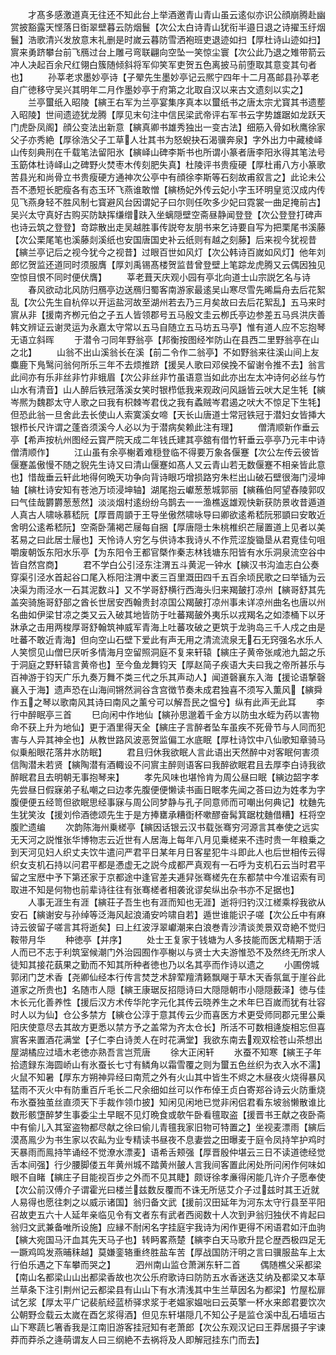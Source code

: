 <!-- { "loadSidebar": true } -->
　　才髙多感激道真无往还不知此台上举酒邀青山青山虽云逺似亦识公顔崩腾赴幽赏披豁露天悭落日衘翠壁暮云防烟鬟【次公太白诗青山犹衔半邉日退之诗擢玉纡烟鬟】浩歌清兴发放意末礼删是时嵗云暮防雪洒袍班吏退迹如扫【厚杜诗山迹如扫】賔来勇跻攀台前飞鴈过台上雕弓弯联翩向空坠一笑惊尘寰【次公此乃退之雉带箭云冲人决起百余尺红翎白簇随倾斜将军仰笑军吏贺五色离披马前堕取其意变其句者也】
　　孙莘老求墨妙亭诗【子翚先生墨妙亭记云熈宁四年十二月髙邮县孙莘老自广徳移守吴兴其明年二月作墨妙亭于府第之北取自汉以来古文遗刻以实之】
　　兰亭蠒纸入昭陵【縯王右军为兰亭宴集序真本以蠒纸书之唐太宗尤寳其书遗塟入昭陵】世间遗迹犹龙腾【厚见末句注中信民梁武帝评右军书云字势雄踞如龙跃天门虎卧凤阁】顔公变法出新意【縯真卿书雄秀独出一变古法】细筋入骨如秋鹰徐家父子亦秀絶【厚徐浩父子工草人壮其书为怒蜺抉石渴骥奔泉】字外出力中藏棱峄山传刻典刑在千载笔法留阳氷【縯峄山碑李斯书也所谓小篆者唐李阳氷得其笔法号玉筯体杜诗峄山之碑野火焚枣木传刻肥失真】杜陵评书贵瘦硬【厚杜甫八方小篆歌苦县光和尚骨立书贵瘦硬方通神次公亭中有顔徐李斯等石刻故甫叙言之】此论未公吾不慿短长肥瘦各有态玉环飞燕谁敢憎【縯杨妃外传云妃小字玉环明皇览汉成内传见飞燕身轻不胜风制七寳避风台因谓妃子曰尔则任吹多少妃曰霓裳一曲足掩前古】吴兴太守真好古购买防缺挥缣缯趺入坐螭隠壁空斋昼静闻登登【次公登登打碑声也诗云筑之登登】竒踪散出走吴越胜事传説夸友朋书来乞诗要自写为把栗尾书溪藤【次公栗尾笔也溪藤剡溪纸也安国唐国史补云纸则有越之刻藤】后来视今犹视昔【縯兰亭记后之视今犹今之视昔】过眼百世如风灯【次公韩诗百嵗如风灯】他年刘郎忆贺监还道同时须服膺【厚刘禹锡髙楼贺监昔曾登壁上笔踪龙虎腾又云偶因独见空惊目恨不同时便伏膺】
　　莘老葺天庆观小园有亭北向道士山宗説乞名与诗
　　春风欲动北风防归鴈亭边送鴈归蜀客南游家最逺吴山寒尽雪先晞扁舟去后花絮乱【次公先生自杭倅以开运盐河故至湖州若去乃三月矣故曰去后花絮乱】五马来时賔从非【援南齐栁元伯之子五人皆领郡号五马殷文圭云栁氏亭边参差五马呉洪庆善韩文辨证云谢灵运为永嘉太守常以五马自随立五马坊五马亭】惟有道人应不忘抱琴无语立斜晖
　　于潜令刁同年野翁亭【邦衡按图经岝防山在县西二里野翁亭在山之北】
　　山翁不出山溪翁长在溪【前二令作二翁亭】不如野翁来往溪山间上友麋鹿下鳬鹥问翁何所乐三年不去烦推跻【援吴人歌曰邓侯挽不留谢令推不去】翁言此间亦有乐非丝非竹非蛾眉【次公非丝非竹虽语意当如此亦出左太冲诗何必丝与竹山水有清音】山人醉后铁冠落溪女笑时银栉低我来观政问风謡皆云吠大足生牦【縯岑熈为魏郡太守人歌之曰我有枳棘岑君伐之我有蟊贼岑君遏之吠大不惊足下生牦】但恐此翁一旦舍此去长使山人索寞溪女啼【天长山唐道士常冠铁冠于潜妇女皆挿大银栉长尺许谓之蓬沓须溪今人必以为于潜病矣赖此注有理】
　　僧清顺新作垂云亭【希声按杭州图经云寳严院天成二年钱氏建其亭舘有借竹轩垂云亭亭乃元丰中诗僧清顺作】
　　江山虽有余亭榭着难穏登临不得要万象各偃蹇【次公左传云彼皆偃蹇盖傲慢不随之貎先生诗又曰清山偃蹇如髙人又云青山若无数偃蹇不相亲皆此意也】惜哉垂云轩此地得何晩天功争向背诗眼巧增损路穷朱栏出山破石壁很海门浸坤轴【縯杜诗安知有苍池万顷浸坤轴】湖尾抱云巘葱葱城郭丽【縯蘓伯阿望舂陵郭叹曰气佳哉欝欝葱葱然】淡淡烟村逺纷纷乌鹊去一一渔樵返雄观快新获防景收昔遁道人真古人啸咏慕嵇阮【厚晋周顗于王导坐傲然啸咏导曰卿欲逺希嵇阮邪顗曰安敢近舍明公逺希嵇阮】空斋卧蒲褐芒屦每自捆【厚唐隠士朱桃椎织芒屦置道上见者以美茗易之曰此居士屦也】天怜诗人穷乞与供诗本我诗乆不作荒涩旋锄垦从君覔佳句咀嚼废朝饭东阳水乐亭【为东阳令王都官槩作秦志林钱塘东阳皆有水乐洞泉流空谷中皆自然宫商】
　　君不学白公引泾东注渭五斗黄泥一钟水【縯汉书沟洫志白公奏穿渠引泾水首起谷口尾入栎阳注渭中袤三百里溉田四千五百余顷民歌之曰举锸为云决渠为雨泾水一石其泥数斗】又不学哥舒横行西海头归来羯皷打凉州【縯哥舒其先盖突骑施哥舒部之酋长世居安西翰贵封凉国公羯皷打凉州事未详凉州曲名也唐以州名曲如伊梁甘凉之类又云入破其地皆防于吐蕃羯皷外夷乐以戎羯名之如漆桶下以牙牀承之击用两梭厚哥舒翰筑神威军青海上吐蕃攻破之更筑于龙驹岛三千人戍之由是吐蕃不敢近青海】但向空山石壁下爱此有声无用之清流流泉无石无窍强名水乐人人笑惯见山僧巳厌听多情海月空留照洞庭不复来轩辕【縯庄子黄帝张咸池九韶之乐于洞庭之野轩辕言黄帝也】至今鱼龙舞钧天【厚赵简子疾语大夫曰我之帝所甚乐与百神游于钧天广乐九奏万舞不类三代之乐其声动人】闻道磬襄东入海【援论语撃磬襄入于海】遗声恐在山海间锵然涧谷含宫徴节奏未成君独喜不须写入薫风【縯舜作五之琴以歌南风其诗曰南风之薰兮可以解吾民之愠兮】纵有此声无此耳
　　李行中醉眠亭三首
　　巳向闲中作地仙【縯孙思邈着千金方以防虫水蛭为药以害物命不获上升为地仙】更于酒里得天全【縯庄子言醉者坠车虽疾不死骨节与人同而犯害与人异其神全也】从教世路风波恶贺监偏工水底眠【厚杜诗饮中八仙歌知章骑马似乗船眼花落井水防眠】
　　君且归休我欲眠人言此语出天然醉中对客眠何害须信陶潜未若贤【縯陶潜有酒輙设不问賔主醉则语客曰我醉欲眠君且去厚李白诗我欲醉眠君且去明朝无事抱琴来】
　　孝先风味也堪怜肯为周公昼曰眠【縯边韶字孝先尝昼日假寐弟子私嘲之曰边孝先腹便便懒读书画日眠孝先闻之荅曰边为姓孝为字腹便便五经笥但欲眠思经事寐与周公同梦静与孔子同意师而可嘲出何典记】枕麯先生犹笑汝【援刘伶酒徳颂先生于是方捧罋承糟衘杯嗽醪奋髯箕踞枕麯借糟】枉将空腹贮遗编
　　次韵陈海州乗槎亭【縯因话银云汉书载张骞穷河源言其奉使之远实无天河之説惟张华博物志云近世有人居海上每年八月见乗槎来不违时贵一年粮乗之到天河见妇人织丈夫饮牛遣问严君平日某年月日客星犯牛斗即此人也后世相传云得织女支机石持以问君平都是慿虚无之説今成都严真观有一石呼为支机石云当时君平留之宝厯中予下第还家于京都途中逢官差夫逓舁张骞槎先在东都禁中今准诏索有司取进不知是何物也前辈诗往往有张骞槎者相袭讹谬矣纵出杂书亦不足据也】
　　人事无涯生有涯【縯荘子吾生也有涯而知也无涯】逝将归钓汉江槎乘桴我欲从安石【縯谢安与孙绰等泛海风起浪涌安吟啸自若】遁世谁能识子嗟【次公丘中有麻诗云彼留子嗟言其将逝矣】曰上红波浮翠巘潮来白浪巻青沙清谈羙景双竒絶不觉归鞍带月华
　　种徳亭【并序】
　　处士王复家于钱塘为人多技能而医尤精期于活人而已不志于利筑室候潮门外治园囿作亭榭以与贤士大夫游惟恐不及然终无所求人徒知其接花蓺果之勤而不知其所种者徳也乃以名其亭而作诗以遗之
　　小圃傍城郭闭门芝术香【尧卿仙经本行传言焚芝术辞荤羶清籁飘飗于草木天香氛氲于崖谷此道家之所贵也】名随市人隠【縯王康琚反招隠诗曰大隠隠朝市小隠隠薮泽】徳与佳木长元化善养性【援后汉方术传华陀字元化其传云晓养生之术年巳百嵗而犹有壮容时人以为仙】仓公多禁方【縯仓公淳于意其传云少而喜医方术更受师同郡元里公乗阳庆使意尽去其故方更悉以禁方予之盖常为齐太仓长】所活不可数相逄旋相忘但喜賔客来置酒花满堂【子仁李白诗羙人在时花满堂】我欲东南去观双桧苍山茶想出屋湖橘应过墙木老徳亦熟吾言岂荒唐
　　徐大正闲轩
　　氷蚕不知寒【縯王子年拾遗録东海圆峤山有氷蚕长七寸有鳞角以霜雪覆之则为蠒五色丝织为衣入水不濡】火鼠不知暑【厚东方朔神异经曰南荒之外有火山其中皆生不烬之木昼夜火烧得暴风猛雨不灭火中有防重百斤毛长二尺余细如丝可以作布倬王贞白寄郑谷诗云火防重烧布氷蚕独茧丝直须天下手裁作领巾披】知闲见闲地已觉非闲侣君看东坡翁懒散谁比数形骸墯醉梦生事委尘土早眠不见灯晩食或欹午卧看氊取盗【援晋书王献之夜卧斋中有偷儿入其室盗物都尽献之徐曰偷儿青氊我家旧物可特置之】坐视麦漂雨【縯后漠髙鳯少为书生家以农畆为业专精读书昼夜不息妻尝之田曝麦于庭令凤持竿护鸡时天暴雨而鳯持竿诵经不觉潦水漂麦】语希舌颊强【厚晋殷仲堪云三日不读道徳经觉舌本间强】行少腰脚偻五年黄州城不踏黄州皷人言我间客置此闲处所问闲作何味如眼不自睹【縯庄子目能视百步之外而不见其睫】颇讶徐孝亷得闲能几许介子愿奉使【次公前汉傅介子谓霍光曰楼兰兹数反覆而不诛无所惩艾介子过兹时其王近就人易得也愿往刺之以威示诸国】翁归备文武【援前汉田延年为河东太守行县至平阳召故吏五六十人延年亲临见令有文者东有武者西阅数十人次到尹翁归独伏不肯起曰翁归文武兼备唯所设施】应縁不耐闲名字挂庭宇我诗为闲作更得不闲语君如汗血驹【縯大宛国马汗血其先天马子也】转眄畧燕楚【縯李白天马歌升昆仑歴西极四足无一蹶鸡鸣发燕晡秣越】莫嫌銮辂重终胜盐车苦【厚战国防汗明之言曰骥服盐车上太行伯乐遇之下车攀而哭之】
　　泗州南山监仓萧渊东轩二首
　　偶随樵父采都梁【南山名都梁山山出都梁香故也次公乐府歌诗曰防防五水香迷迭艾纳及都梁又本草兰草条下注引荆州记云都梁县有山山下有水清浅其中生兰草因名为都梁】竹屋松扉试乞浆【厚太平广记裴航经蓝桥驿求浆于老媪家媪咄曰云英擎一杯水来郎君要饮次公朝野佥载云太嵗在酉乞浆得酒】但见东轩堪隠几不知公子是监仓溪中乱石墙垣古山下寒蔬匕箸香我是江南旧游客挂冠知有老萧郎【次公东观汉记曰王莽居摄子宇谏莽而莽杀之逄萌谓友人曰三纲絶不去祸将及人即解冠挂东门而去】
